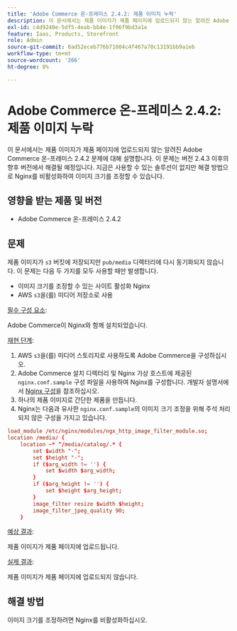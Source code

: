 ```yaml
---
title: 'Adobe Commerce 온-프레미스 2.4.2: 제품 이미지 누락'
description: 이 문서에서는 제품 이미지가 제품 페이지에 업로드되지 않는 알려진 Adobe Commerce 온-프레미스 2.4.2 문제에 대해 설명합니다. 이 문제는 버전 2.4.3 이후의 향후 버전에서 해결될 예정입니다. 지금은 사용할 수 있는 솔루션이 없지만 해결 방법으로 Nginx를 비활성화하여 이미지 크기를 조정할 수 있습니다.
exl-id: c4d9240e-5df5-4eab-bb4e-1f06f9bd3a1e
feature: Iaas, Products, Storefront
role: Admin
source-git-commit: 0ad52eceb776b71604c4f467a70c13191bb9a1eb
workflow-type: tm+mt
source-wordcount: '266'
ht-degree: 0%

---
```


# Adobe Commerce 온-프레미스 2.4.2: 제품 이미지 누락

이 문서에서는 제품 이미지가 제품 페이지에 업로드되지 않는 알려진 Adobe Commerce 온-프레미스 2.4.2 문제에 대해 설명합니다. 이 문제는 버전 2.4.3 이후의 향후 버전에서 해결될 예정입니다. 지금은 사용할 수 있는 솔루션이 없지만 해결 방법으로 Nginx를 비활성화하여 이미지 크기를 조정할 수 있습니다.

## 영향을 받는 제품 및 버전

* Adobe Commerce 온-프레미스 2.4.2

## 문제

제품 이미지가 `s3` 버킷에 저장되지만 `pub/media` 디렉터리에 다시 동기화되지 않습니다. 이 문제는 다음 두 가지를 모두 사용할 때만 발생합니다.

* 이미지 크기를 조정할 수 있는 사이트 활성화 Nginx
* AWS `s3`을(를) 미디어 저장소로 사용

<u>필수 구성 요소</u>:

Adobe Commerce이 Nginx와 함께 설치되었습니다.

<u>재현 단계</u>:

1. AWS `s3`을(를) 미디어 스토리지로 사용하도록 Adobe Commerce을 구성하십시오.
1. Adobe Commerce 설치 디렉터리 및 Nginx 가상 호스트에 제공된 `nginx.conf.sample` 구성 파일을 사용하여 Nginx를 구성합니다. 개발자 설명서에서 [Nginx 구성](https://devdocs.magento.com/guides/v2.4/install-gde/prereq/nginx.html#configure-nginx-ubuntu)을 참조하십시오.
1. 하나의 제품 이미지로 간단한 제품을 만듭니다.
1. Nginx는 다음과 유사한 `nginx.conf.sample`의 이미지 크기 조정을 위해 주석 처리되지 않은 구성을 가지고 있습니다.

```conf
load_module /etc/nginx/modules/ngx_http_image_filter_module.so;
location /media/ {
    location ~* ^/media/catalog/.* {
        set $width "-";
        set $height "-";
        if ($arg_width != '') {
            set $width $arg_width;
        }
        if ($arg_height != '') {
            set $height $arg_height;
        }
        image_filter resize $width $height;
        image_filter_jpeg_quality 90;
    }
```

<u>예상 결과</u>:

제품 이미지가 제품 페이지에 업로드됩니다.

<u>실제 결과</u>:

제품 이미지가 제품 페이지에 업로드되지 않습니다.

## 해결 방법

이미지 크기를 조정하려면 Nginx를 비활성화하십시오.
